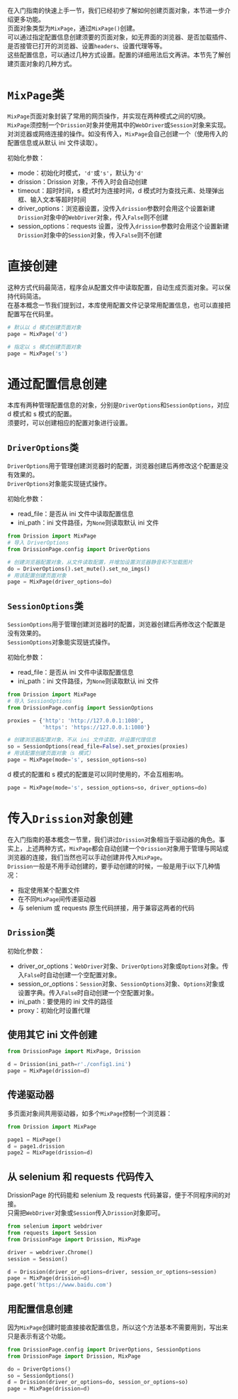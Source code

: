 在入门指南的快速上手一节，我们已经初步了解如何创建页面对象，本节进一步介绍更多功能。  
页面对象类型为`MixPage`，通过`MixPage()`创建。  
可以通过指定配置信息创建须要的页面对象，如无界面的浏览器、是否加载插件、是否接管已打开的浏览器、设置`headers`、设置代理等等。  
这些配置信息，可以通过几种方式设置。配置的详细用法后文再讲。本节先了解创建页面对象的几种方式。

# `MixPage`类

`MixPage`页面对象封装了常用的网页操作，并实现在两种模式之间的切换。  
`MixPage`须控制一个`Drission`对象并使用其中的`WebDriver`或`Session`对象来实现。对浏览器或网络连接的操作。如没有传入，`MixPage`会自己创建一个（使用传入的配置信息或从默认 ini 文件读取）。

初始化参数：

- mode：初始化时模式，`'d'`或`'s'`，默认为`'d'`
- drission：Drission 对象，不传入时会自动创建
- timeout：超时时间，s 模式时为连接时间，d 模式时为查找元素、处理弹出框、输入文本等超时时间
- driver_options：浏览器设置，没传入`drission`参数时会用这个设置新建`Drission`对象中的`WebDriver`对象，传入`False`则不创建
- session_options：requests 设置，没传入`drission`参数时会用这个设置新建`Drission`对象中的`Session`对象，传入`False`则不创建

# 直接创建

这种方式代码最简洁，程序会从配置文件中读取配置，自动生成页面对象。可以保持代码简洁。  
在基本概念一节我们提到过，本库使用配置文件记录常用配置信息，也可以直接把配置写在代码里。

```python
# 默认以 d 模式创建页面对象
page = MixPage('d')

# 指定以 s 模式创建页面对象
page = MixPage('s')
```

# 通过配置信息创建

本库有两种管理配置信息的对象，分别是`DriverOptions`和`SessionOptions`，对应 d 模式和 s 模式的配置。  
须要时，可以创建相应的配置对象进行设置。

## `DriverOptions`类

`DriverOptions`用于管理创建浏览器时的配置，浏览器创建后再修改这个配置是没有效果的。  
`DriverOptions`对象能实现链式操作。

初始化参数：

- read_file：是否从 ini 文件中读取配置信息
- ini_path：ini 文件路径，为`None`则读取默认 ini 文件

```python
from Drission import MixPage
# 导入 DriverOptions
from DrissionPage.config import DriverOptions

# 创建浏览器配置对象，从文件读取配置，并增加设置浏览器静音和不加载图片
do = DriverOptions().set_mute().set_no_imgs()
# 用该配置创建页面对象
page = MixPage(driver_options=do)
```

## `SessionOptions`类

`SessionOptions`用于管理创建浏览器时的配置，浏览器创建后再修改这个配置是没有效果的。  
`SessionOptions`对象能实现链式操作。

初始化参数：

- read_file：是否从 ini 文件中读取配置信息
- ini_path：ini 文件路径，为`None`则读取默认 ini 文件

```python
from Drission import MixPage
# 导入 SessionOptions
from DrissionPage.config import SessionOptions

proxies = {'http': 'http://127.0.0.1:1080',
           'https': 'https://127.0.0.1:1080'}

# 创建浏览器配置对象，不从 ini 文件读取，并设置代理信息
so = SessionOptions(read_file=False).set_proxies(proxies)
# 用该配置创建页面对象（s 模式）
page = MixPage(mode='s', session_options=so)
```

d 模式的配置和 s 模式的配置是可以同时使用的，不会互相影响。

```python
page = MixPage(mode='s', session_options=so, driver_options=do)
```

# 传入`Drission`对象创建

在入门指南的基本概念一节里，我们讲过`Drission`对象相当于驱动器的角色。事实上，上述两种方式，`MixPage`都会自动创建一个`Drission`对象用于管理与网站或浏览器的连接，我们当然也可以手动创建并传入`MixPage`。  
`Drission`一般是不用手动创建的，要手动创建的时候，一般是用于i以下几种情况：

- 指定使用某个配置文件
- 在不同`MixPage`间传递驱动器
- 与 selenium 或 requests 原生代码拼接，用于兼容这两者的代码

## `Drission`类

初始化参数：

- driver_or_options：`WebDriver`对象、`DriverOptions`对象或`Options`对象。传入`False`时自动创建一个空配置对象。
- session_or_options：`Session`对象、`SessionOptions`对象、`Options`对象或设置字典。传入`False`时自动创建一个空配置对象。
- ini_path：要使用的 ini 文件的路径
- proxy：初始化时设置代理

## 使用其它 ini 文件创建

```python
from DrissionPage import MixPage, Drission

d = Drission(ini_path=r'./config1.ini')
page = MixPage(drission=d)
```

## 传递驱动器

多页面对象间共用驱动器，如多个`MixPage`控制一个浏览器：

```python
from Drission import MixPage

page1 = MixPage()
d = page1.drission
page2 = MixPage(drission=d)
```

## 从 selenium 和 requests 代码传入

DrissionPage 的代码能和 selenium 及 requests 代码兼容，便于不同程序间的对接。  
只需把`WebDriver`对象或`Session`传入`Drission`对象即可。

```python
from selenium import webdriver
from requests import Session
from DrissionPage import Drission, MixPage

driver = webdriver.Chrome()
session = Session()

d = Drission(driver_or_options=driver, session_or_options=session)
page = MixPage(drission=d)
page.get('https://www.baidu.com')
```

## 用配置信息创建

因为`MixPage`创建时能直接接收配置信息，所以这个方法基本不需要用到，写出来只是表示有这个功能。

```python
from DrissionPage.config import DriverOptions, SessionOptions
from DrissionPage import Drission, MixPage

do = DriverOptions()
so = SessionOptions()
d = Drission(driver_or_options=do, session_or_options=so)
page = MixPage(drission=d)
```

